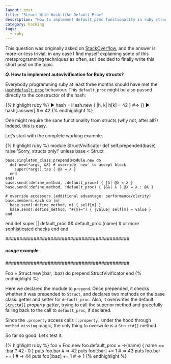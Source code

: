 ```yaml
---
layout: post
title: "Struct With Hash-like Default Proc"
description: "How to implement default_proc functionality in ruby structs"
category: hacking
tags:
  - ruby
---
```


This question was originally asked on [StackOverflow](http://stackoverflow.com/questions/41114667/how-to-implement-autovivification-for-ruby-structs/41115465#41115465),
and the answer is more-or-less trivial; in any case I find myself explaining
some of this metaprogramming techniques as often, as I decided to finally
write this short post on the topic.

**_Q._ How to implement autovivification for Ruby structs?**

Everybody programming ruby at least three months should have met the
[`Hash#default_proc`](http://ruby-doc.org/core/Hash.html#method-i-default_proc)
behaviour. This `default_proc` might be also passed directly to the constructor
of the hash:

{% highlight ruby %}
▶ hash = Hash.new { |h, k| h[k] = 42 }
#⇒ {}
▶ hash[:answer]
#⇒ 42
{% endhighlight %}

One might require the sane functionality from structs (why not, after all?)
Indeed, this is easy.

Let’s start with the complete working example.

{% highlight ruby %}
module StructVivificator
  def self.prepended(base)
    raise 'Sorry, structs only!' unless base < Struct

    base.singleton_class.prepend(Module.new do
      def new(*args, &λ) # override `new` to accept block
        super(*args).tap { @λ = λ }
      end
    end)
    base.send(:define_method, :default_proc=) { |λ| @λ = λ }
    base.send(:define_method, :default_proc) { |&λ| λ ? @λ = λ : @λ }

    # override accessors (additional advantage: performance/clarity)
    base.members.each do |m|
      base.send(:define_method, m) { self[m] }
      base.send(:define_method, "#{m}=") { |value| self[m] = value }
    end
  end
  def [](name)
    super || default_proc && default_proc.(name) # or more sophisticated checks
  end
end

############################################
#####   usage example
############################################

Foo = Struct.new(:bar, :baz) do
  prepend StructVivificator
end
{% endhighlight %}

Here we declared the module to `prepend`. Once prepended, it checks
whether it was prepended to `Struct`, and declares two methods
on the base class: getter and setter for `default_proc`. Also, it overwrites
the default [`Struct#[]`](https://ruby-doc.org/core/Struct.html#method-i-5B-5D)
_property getter_, trying to call the superior method and gracefully falling
back to the call to `default_proc`, if declared.

Since the `.property` access calls `[:property]` under the hood
through `method_missing` magic, the only thing to overwrite is a `Struct#[]` method.

So far so good. Let’s test it.

{% highlight ruby %}
foo = Foo.new
foo.default_proc = ->(name) { name == :bar ? 42 : 0 }
puts foo.bar          # => 42
puts foo[:bar] += 1   # => 43
puts foo.bar += 1     # => 44
puts foo[:baz] += 1   # => 1
{% endhighlight %}
